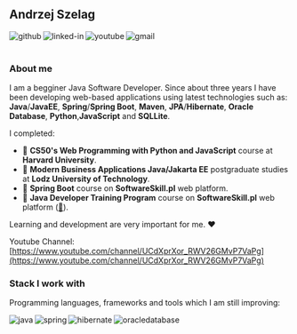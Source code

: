 ## Andrzej Szelag
[<img align="left" alt="github" src="https://img.shields.io/badge/Github-100000?style=for-the-badge&logo=github&logoColor=white" />](https://github.com/AndrzejSzelag)
[<img align="left" alt="linked-in" src="https://img.shields.io/badge/linkedin-%230077B5.svg?&style=for-the-badge&logo=linkedin&logoColor=white" />](https://www.linkedin.com/in/andrzej-szel%C4%85g-91460b257)
[<img align="left" alt="youtube" src="https://img.shields.io/badge/YouTube-FF0000?style=for-the-badge&logo=youtube&logoColor=white" />](https://www.youtube.com/channel/UCdXprXor_RWV26GMvP7VaPg)
[<img align="left" alt="gmail" src="https://img.shields.io/badge/Gmail-D14836?style=for-the-badge&logo=gmail&logoColor=white" />](mailto:szelagandrzej@gmail.com)
<br><br>

### About me

I am a begginer Java Software Developer. Since about three years I have been developing web-based applications using latest technologies such as: __Java__/__JavaEE__, __Spring__/__Spring Boot__, __Maven__, __JPA__/__Hibernate__, __Oracle Database__, __Python__,__JavaScript__ and __SQLLite__.

I completed:
* 💎 **CS50's Web Programming with Python and JavaScript** course at **Harvard University**.
* 💎 **Modern Business Applications Java/Jakarta EE** postgraduate studies at **Lodz University of Technology**.
* 💎 **Spring Boot** course on **SoftwareSkill.pl** web platform.
* 💎 **Java Developer Training Program** course on **SoftwareSkill.pl** web platform ([🚀](https://softwareskill.pl/program/java-developer)).

Learning and development are very important for me. ❤️

Youtube Channel: [https://www.youtube.com/channel/UCdXprXor_RWV26GMvP7VaPg](https://www.youtube.com/channel/UCdXprXor_RWV26GMvP7VaPg)

### Stack I work with

Programming languages, frameworks and tools which I am still improving:

<img align="left" alt="java" src="https://img.shields.io/badge/Java-ED8B00?style=for-the-badge&logo=openjdk&logoColor=white" />
<img align="left" alt="spring" src="https://img.shields.io/badge/spring%20-%236DB33F.svg?&style=for-the-badge&logo=spring&logoColor=white" />
<img align="left" alt="hibernate" src="https://img.shields.io/badge/Hibernate-59666C?style=for-the-badge&logo=Hibernate&logoColor=white" />
<img align="left" alt="oracledatabase" src="https://img.shields.io/badge/Oracle-F80000?style=for-the-badge&logo=oracle&logoColor=black" />
